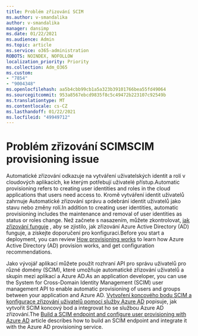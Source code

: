 ```yaml
---
title: Problém zřizování SCIM
ms.author: v-smandalika
author: v-smandalika
manager: dansimp
ms.date: 01/22/2021
ms.audience: Admin
ms.topic: article
ms.service: o365-administration
ROBOTS: NOINDEX, NOFOLLOW
localization_priority: Priority
ms.collection: Adm_O365
ms.custom:
- "7854"
- "9004348"
ms.openlocfilehash: aa5b4cbb99cb1a5a323b39101766bea55fd49064
ms.sourcegitcommit: 953a8567ebcd9835f8c5c49472b223107c92549b
ms.translationtype: MT
ms.contentlocale: cs-CZ
ms.lasthandoff: 01/22/2021
ms.locfileid: "49949712"
---
```

# <a name="scim-provisioning-issue"></a><span data-ttu-id="0fbc2-102">Problém zřizování SCIM</span><span class="sxs-lookup"><span data-stu-id="0fbc2-102">SCIM provisioning issue</span></span>

<span data-ttu-id="0fbc2-103">Automatické zřizování odkazuje na vytváření uživatelských identit a rolí v cloudových aplikacích, ke kterým potřebují uživatelé přístup.</span><span class="sxs-lookup"><span data-stu-id="0fbc2-103">Automatic provisioning refers to creating user identities and roles in the cloud applications that users need access to.</span></span> <span data-ttu-id="0fbc2-104">Kromě vytváření identit uživatelů zahrnuje Automatické zřizování správu a odebrání identit uživatelů jako stavu nebo změny rolí.</span><span class="sxs-lookup"><span data-stu-id="0fbc2-104">In addition to creating user identities, automatic provisioning includes the maintenance and removal of user identities as status or roles change.</span></span> <span data-ttu-id="0fbc2-105">Než začnete s nasazením, můžete zkontrolovat, [jak zřizování funguje](https://docs.microsoft.com/azure/active-directory/app-provisioning/how-provisioning-works) , aby se zjistilo, jak zřizování Azure Active Directory (AD) funguje, a získejte doporučení pro konfiguraci.</span><span class="sxs-lookup"><span data-stu-id="0fbc2-105">Before you start a deployment, you can review [How provisioning works](https://docs.microsoft.com/azure/active-directory/app-provisioning/how-provisioning-works) to learn how Azure Active Directory (AD) provision works, and get configuration recommendations.</span></span>

<span data-ttu-id="0fbc2-106">Jako vývojář aplikací můžete použít rozhraní API pro správu uživatelů pro různé domény (SCIM), které umožňuje automatické zřizování uživatelů a skupin mezi aplikací a Azure AD.</span><span class="sxs-lookup"><span data-stu-id="0fbc2-106">As an application developer, you can use the System for Cross-Domain Identity Management (SCIM) user management API to enable automatic provisioning of users and groups between your application and Azure AD.</span></span> <span data-ttu-id="0fbc2-107">[Vytvoření koncového bodu SCIM a konfigurace zřizování uživatelů pomocí služby Azure AD](https://docs.microsoft.com/azure/active-directory/app-provisioning/use-scim-to-provision-users-and-groups) popisuje, jak vytvořit SCIM koncový bod a integrovat ho se službou Azure AD zřizování.</span><span class="sxs-lookup"><span data-stu-id="0fbc2-107">The [Build a SCIM endpoint and configure user provisioning with Azure AD](https://docs.microsoft.com/azure/active-directory/app-provisioning/use-scim-to-provision-users-and-groups) article describes how to build an SCIM endpoint and integrate it with the Azure AD provisioning service.</span></span>



